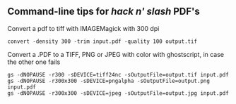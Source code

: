 ## Command-line tips for *hack n' slash* PDF's

Convert a pdf to tiff with IMAGEMagick with 300 dpi

`convert -density 300 -trim input.pdf -quality 100 output.tif`

Convert a .PDF to a TIFF, PNG or JPEG with color with ghostscript, in case the other one fails

```
gs -dNOPAUSE -r300 -sDEVICE=tiff24nc -sOutputFile=output.tif input.pdf
gs -dNOPAUSE -r300x300 -sDEVICE=pngalpha -sOutputFile=output.png input.pdf
gs -dNOPAUSE -r300x300 -sDEVICE=jpeg -sOutputFile=output.jpg input.pdf
```
